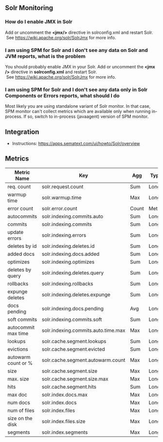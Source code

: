 ## Solr Monitoring

### How do I enable JMX in Solr

Add or uncomment the **<jmx/\>** directive in solrconfig.xml and
restart Solr.  See <https://wiki.apache.org/solr/SolrJmx> for more
info.

### I am using SPM for Solr and I don't see any data on Solr and JVM reports, what is the problem

You should probably enable JMX in your Solr. Add or uncomment
the **<jmx /\>** directive in **solrconfig.xml** and restart Solr.
 See <https://wiki.apache.org/solr/SolrJmx> for more
info.

### I am using SPM for Solr and I don't see any data only in Solr Components or Errors reports, what should I do

Most likely you are using standalone variant of Solr monitor. In
that case, SPM monitor can't collect metrics which are available only
when running in-process. If so, switch to in-process (javaagent) version
of SPM
monitor.

## Integration

- Instructions: https://apps.sematext.com/ui/howto/Solr/overview

## Metrics

Metric Name | Key | Agg | Type | Description
--- | --- | --- | --- | ---
req. count | solr.request.count | Sum | Long | 
warmup time | solr.warmup.time | Max | Long | 
error count | solr.error.count | Count | Metric | 
autocommits | solr.indexing.commits.auto | Sum | Long | 
commits | solr.indexing.commits | Sum | Long | 
update errors | solr.indexing.errors | Sum | Long | 
deletes by id | solr.indexing.deletes.id | Sum | Long | 
added docs | solr.indexing.docs.added | Sum | Long | 
optimizes | solr.indexing.optimizes | Sum | Long | 
deletes by query | solr.indexing.deletes.query | Sum | Long | 
rollbacks | solr.indexing.rollbacks | Sum | Long | 
expunge deletes | solr.indexing.deletes.expunge | Sum | Long | 
docs pending | solr.indexing.docs.pending | Avg | Long | 
soft commits | solr.indexing.commits.soft | Sum | Long | 
autocommit max time | solr.indexing.commits.auto.time.max | Max | Long | 
lookups | solr.cache.segment.lookups | Sum | Long | 
evictions | solr.cache.segment.evicted | Sum | Long | 
autowarm count or % | solr.cache.segment.autowarm.count | Max | Long | 
size | solr.cache.segment.size | Max | Long | 
max. size | solr.cache.segment.size.max | Max | Long | 
hits | solr.cache.segment.hits | Sum | Long | 
max doc | solr.index.docs.max | Max | Long | 
num docs | solr.index.docs | Max | Long | 
num of files | solr.index.files | Max | Long | 
size on the disk | solr.index.files.size | Max | Long | 
segments | solr.index.segments | Max | Long | 